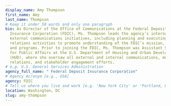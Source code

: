 ```yaml
---
display_name: Amy Thompson
first_name: Amy
last_name: Thompson
# Keep it under 50 words and only one paragraph
bio: As Director of the Office of Communications at the Federal Deposit
  Insurance Corporation (FDIC), Ms. Thompson leads the agency’s internal and
  external communications initiatives, including planning and executing public
  relations activities to promote understanding of the FDIC’s mission, policies,
  and programs. Prior to joining the FDIC, Ms. Thompson was Assistant Secretary
  for Public Affairs at the U.S. Department of Housing and Urban Development
  (HUD), where she oversaw all external and internal communications, media
  relations, and stakeholder engagement efforts.
# e.g. U.S. General Services Administration
agency_full_name: " Federal Deposit Insurance Corporation"
# Agency Acronym [e.g., GSA]
agency: FDIC
# Tell us where you live and work [e.g. 'New York City' or 'Portland, OR']
location: Washington, DC
slug: amy-thompson
---
```

